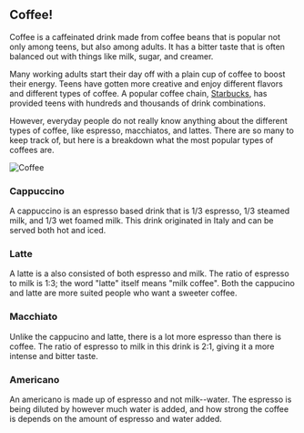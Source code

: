 ## Coffee!

Coffee is a caffeinated drink made from coffee beans that is popular not only among teens, but also among adults. It has a bitter taste that is often balanced out with things like milk, sugar, and creamer.

Many working adults start their day off with a plain cup of coffee to boost their energy. Teens have gotten more creative and enjoy different flavors and different types of coffee. A popular coffee chain, [Starbucks](https://www.starbucks.com/menu), has provided teens with hundreds and thousands of drink combinations. 

However, everyday people do not really know anything about the different types of coffee, like espresso, macchiatos, and lattes. There are so many to keep track of, but here is a breakdown what the most popular types of coffees are. 

![Coffee](https://static.independent.co.uk/s3fs-public/thumbnails/image/2018/04/15/16/china-coffee-cup.jpg?w968h681)

### Cappuccino

A cappuccino is an espresso based drink that is 1/3 espresso, 1/3 steamed milk, and 1/3 wet foamed milk. This drink originated in Italy and can be served both hot and iced. 

### Latte

A latte is a also consisted of both espresso and milk. The ratio of espresso to milk is 1:3; the word "latte" itself means "milk coffee". Both the cappucino and latte are more suited people who want a sweeter coffee.

### Macchiato
Unlike the cappucino and latte, there is a lot more espresso than there is coffee. The ratio of espresso to milk in this drink is 2:1, giving it a more intense and bitter taste.

### Americano
An americano is made up of espresso and not milk--water. The espresso is being diluted by however much water is added, and how strong the coffee is depends on the amount of espresso and water added. 

